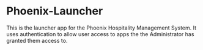 # Phoenix-Launcher
This is the launcher app for the Phoenix Hospitality Management System. It uses authentication to allow user access to apps the the Administrator has granted them access to.
